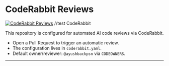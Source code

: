 # CodeRabbit Reviews

[![CodeRabbit Reviews](https://img.shields.io/badge/CodeRabbit-AI%20Code%20Review-4B8BFF)](https://coderabbit.ai)
//test CodeRabbit

This repository is configured for automated AI code reviews via CodeRabbit.

- Open a Pull Request to trigger an automatic review.
- The configuration lives in `coderabbit.yaml`.
- Default owner/reviewer: `@ayushbackpsn` via `CODEOWNERS`.

---

